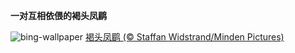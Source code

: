 
**一对互相依偎的褐头凤鹛**

![bing-wallpaper](https://www.bing.com/th?id=OHR.TaiwanYuhina_ZH-CN6541884178_1920x1080.jpg)
[褐头凤鹛 (© Staffan Widstrand/Minden Pictures)](https://www.bing.com/search?q=%E8%A4%90%E5%A4%B4%E5%87%A4%E9%B9%9B&amp;form=hpcapt&amp;mkt=zh-cn)
  